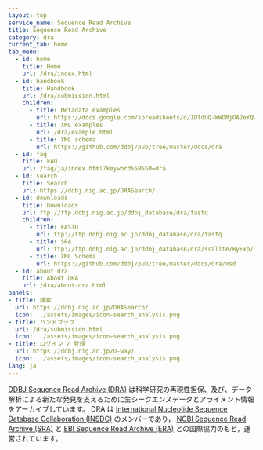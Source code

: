 ```yaml
---
layout: top
service_name: Sequence Read Archive
title: Sequence Read Archive
category: dra
current_tab: home
tab_menu:
  - id: home
    title: Home
    url: /dra/index.html
  - id: handbook
    title: Handbook
    url: /dra/submission.html
    children:
      - title: Metadata examples
        url: https://docs.google.com/spreadsheets/d/1DTdUQ-WWOMjOA2eYQWmFYUB24hJysuwhvHLJoDFX4rc/edit#gid=0
      - title: XML examples
        url: /dra/example.html
      - title: XML schema
        url: https://github.com/ddbj/pub/tree/master/docs/dra
  - id: faq
    title: FAQ
    url: /faq/ja/index.html?keyword%5B%5D=dra
  - id: search
    title: Search
    url: https://ddbj.nig.ac.jp/DRASearch/
  - id: downloads
    title: Downloads
    url: ftp://ftp.ddbj.nig.ac.jp/ddbj_database/dra/fastq
    children:
      - title: FASTQ
        url: ftp://ftp.ddbj.nig.ac.jp/ddbj_database/dra/fastq
      - title: SRA
        url: ftp://ftp.ddbj.nig.ac.jp/ddbj_database/dra/sralite/ByExp/litesra/
      - title: XML Schema
        url: https://github.com/ddbj/pub/tree/master/docs/dra/xsd
  - id: about dra
    title: About DRA
    url: /dra/about-dra.html
panels:
- title: 検索
  url: https://ddbj.nig.ac.jp/DRASearch/
  icon: ../assets/images/icon-search_analysis.png
- title: ハンドブック
  url: /dra/submission.html
  icon: ../assets/images/icon-search_analysis.png
- title: ログイン / 登録
  url: https://ddbj.nig.ac.jp/D-way/
  icon: ../assets/images/icon-search_analysis.png
lang: ja
---
```


[DDBJ Sequence Read Archive (DRA)](index.html) は科学研究の再現性担保、及び、データ解析による新たな発見を支えるために生シークエンスデータとアライメント情報をアーカイブしています。
DRA は [International Nucleotide Sequence Database Collaboration (INSDC)](/insdc.html) のメンバーであり， [NCBI Sequence Read Archive (SRA)](https://www.ncbi.nlm.nih.gov/Traces/sra/sra.cgi) と [EBI Sequence
Read Archive (ERA)](https://www.ebi.ac.uk/ena/) との国際協力のもと，運営されています。
